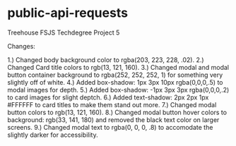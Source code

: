 # public-api-requests
 Treehouse FSJS Techdegree Project 5


Changes:

1.) Changed body background color to rgba(203, 223, 228, .02).
2.) Changed Card title colors to rgb(13, 121, 160).
3.) Changed modal and modal button container background to rgba(252, 252, 252, 1) for something very slightly off of white.
4.) Added box-shadow: 1px 3px 10px rgba(0,0,0,.5) to modal images for depth.
5.) Added box-shadow: -1px 3px 3px rgba(0,0,0,.2) to card images for slight deptch.
6.) Added text-shadow: 2px 2px 1px #FFFFFF to card titles to make them stand out more.
7.) Changed modal button colors to rgb(13, 121, 160).
8.) Changed modal button hover colors to background: rgb(33, 141, 180) and removed the black text color on larger screens.
9.) Changed modal text to rgba(0, 0, 0, .8) to accomodate the slightly darker for accessibility. 